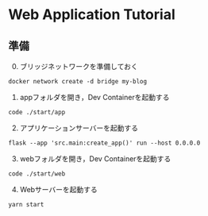 # Web Application Tutorial


## 準備

0. ブリッジネットワークを準備しておく

```
docker network create -d bridge my-blog
```

1. appフォルダを開き，Dev Containerを起動する

```
code ./start/app
```

2. アプリケーションサーバーを起動する

```
flask --app 'src.main:create_app()' run --host 0.0.0.0
```

3. webフォルダを開き，Dev Containerを起動する

```
code ./start/web
```

4. Webサーバーを起動する

```
yarn start
```
